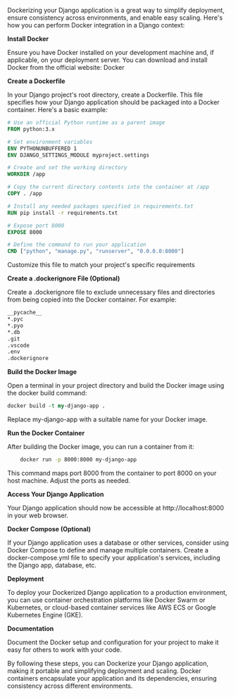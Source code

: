 Dockerizing your Django application is a great way to simplify deployment, ensure consistency across environments, and enable easy scaling. Here's how you can perform Docker integration in a Django context:

**Install Docker**

Ensure you have Docker installed on your development machine and, if applicable, on your deployment server. You can download and install Docker from the official website: Docker

**Create a Dockerfile**

In your Django project's root directory, create a Dockerfile. This file specifies how your Django application should be packaged into a Docker container. Here's a basic example:

```Dockerfile
# Use an official Python runtime as a parent image
FROM python:3.x

# Set environment variables
ENV PYTHONUNBUFFERED 1
ENV DJANGO_SETTINGS_MODULE myproject.settings

# Create and set the working directory
WORKDIR /app

# Copy the current directory contents into the container at /app
COPY . /app

# Install any needed packages specified in requirements.txt
RUN pip install -r requirements.txt

# Expose port 8000
EXPOSE 8000

# Define the command to run your application
CMD ["python", "manage.py", "runserver", "0.0.0.0:8000"]
```

Customize this file to match your project's specific requirements

**Create a .dockerignore File (Optional)**

Create a .dockerignore file to exclude unnecessary files and directories from being copied into the Docker container. For example:

```markdown
__pycache__
*.pyc
*.pyo
*.db
.git
.vscode
.env
.dockerignore
```

**Build the Docker Image**

Open a terminal in your project directory and build the Docker image using the docker build command:

```perl
docker build -t my-django-app .
```

Replace my-django-app with a suitable name for your Docker image.

**Run the Docker Container**

After building the Docker image, you can run a container from it:

```bash
    docker run -p 8000:8000 my-django-app
```

This command maps port 8000 from the container to port 8000 on your host machine. Adjust the ports as needed.

**Access Your Django Application**

Your Django application should now be accessible at http://localhost:8000 in your web browser.

**Docker Compose (Optional)**

If your Django application uses a database or other services, consider using Docker Compose to define and manage multiple containers. Create a docker-compose.yml file to specify your application's services, including the Django app, database, etc.

**Deployment**

To deploy your Dockerized Django application to a production environment, you can use container orchestration platforms like Docker Swarm or Kubernetes, or cloud-based container services like AWS ECS or Google Kubernetes Engine (GKE).

**Documentation**

Document the Docker setup and configuration for your project to make it easy for others to work with your code.

By following these steps, you can Dockerize your Django application, making it portable and simplifying deployment and scaling. Docker containers encapsulate your application and its dependencies, ensuring consistency across different environments.
